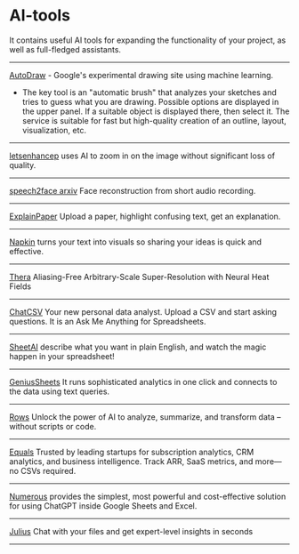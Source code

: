 # AI-tools
It contains useful AI tools for expanding the functionality of your project, as well as full-fledged assistants.


---

<a href="https://www.autodraw.com/">AutoDraw</a> - Google's experimental drawing site using machine learning.
  - The key tool is an "automatic brush" that analyzes your sketches and tries to guess what you are drawing.
    Possible options are displayed in the upper panel. If a suitable object is displayed there, then select it.
    The service is suitable for fast but high-quality creation of an outline, layout, visualization, etc.

---

<a href="https://letsenhance.io/">letsenhancep</a> uses AI to zoom in on the image without significant loss of quality.

---

<a href="https://arxiv.org/abs/1905.09773v1/">speech2face arxiv</a> Face reconstruction from short audio recording.

---

<a href="https://www.explainpaper.com/">ExplainPaper</a> Upload a paper, highlight confusing text, get an explanation.

---

<a href="https://www.napkin.ai/">Napkin</a> turns your text into visuals so sharing your ideas is quick and effective.

---

<a href="https://huggingface.co/spaces/prs-eth/thera/">Thera</a> Aliasing-Free Arbitrary-Scale Super-Resolution with Neural Heat Fields

---

<a href="https://www.chatcsv.co/">ChatCSV</a> Your new personal data analyst. Upload a CSV and start asking questions. It is an Ask Me Anything for Spreadsheets.

---

<a href="https://www.sheetai.app/">SheetAI</a> describe what you want in plain English, and watch the magic happen in your spreadsheet! 

---

<a href="https://www.geniussheets.us/">GeniusSheets</a> It runs sophisticated analytics in one click and connects to the data using text queries.

---

<a href="https://rows.com/ai/">Rows</a> Unlock the power of AI to analyze, summarize, and transform data – without scripts or code.

---

<a href="https://equals.com/">Equals</a> Trusted by leading startups for subscription analytics, CRM analytics, and business intelligence. Track ARR, SaaS metrics, and more—no CSVs required.

---

<a href="https://numerous.ai/">Numerous</a> provides the simplest, most powerful and cost-effective solution for using ChatGPT inside Google Sheets and Excel.

---

<a href="https://julius.ai/">Julius</a> Chat with your files and get expert-level insights in seconds

---

